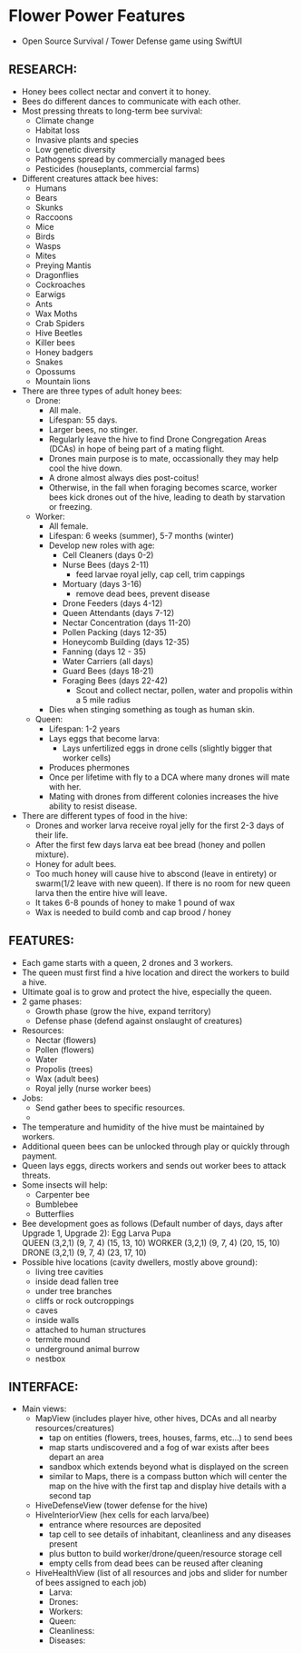 #  Flower Power Features

- Open Source Survival / Tower Defense game using SwiftUI

## RESEARCH:

- Honey bees collect nectar and convert it to honey.
- Bees do different dances to communicate with each other.
- Most pressing threats to long-term bee survival:
    - Climate change
    - Habitat loss
    - Invasive plants and species
    - Low genetic diversity
    - Pathogens spread by commercially managed bees
    - Pesticides (houseplants, commercial farms)
- Different creatures attack bee hives:
    - Humans
    - Bears
    - Skunks
    - Raccoons
    - Mice
    - Birds
    - Wasps
    - Mites
    - Preying Mantis
    - Dragonflies
    - Cockroaches
    - Earwigs
    - Ants
    - Wax Moths
    - Crab Spiders
    - Hive Beetles
    - Killer bees
    - Honey badgers
    - Snakes
    - Opossums
    - Mountain lions
- There are three types of adult honey bees:
    - Drone:
        - All male.
        - Lifespan: 55 days.
        - Larger bees, no stinger.
        - Regularly leave the hive to find Drone Congregation Areas (DCAs) in hope of being part of a mating flight.
        - Drones main purpose is to mate, occassionally they may help cool the hive down.
        - A drone almost always dies post-coitus!
        - Otherwise, in the fall when foraging becomes scarce, worker bees kick drones out of the hive, leading to death by starvation or freezing.
    - Worker:
        - All female.
        - Lifespan: 6 weeks (summer), 5-7 months (winter)
        - Develop new roles with age:
            - Cell Cleaners (days 0-2)
            - Nurse Bees (days 2-11)
                - feed larvae royal jelly, cap cell, trim cappings
            - Mortuary (days 3-16)
                - remove dead bees, prevent disease
            - Drone Feeders (days 4-12)
            - Queen Attendants (days 7-12)
            - Nectar Concentration (days 11-20)
            - Pollen Packing (days 12-35)
            - Honeycomb Building (days 12-35)
            - Fanning (days 12 - 35)
            - Water Carriers (all days)
            - Guard Bees (days 18-21)
            - Foraging Bees (days 22-42)
                - Scout and collect nectar, pollen, water and propolis within a 5 mile radius
        - Dies when stinging something as tough as human skin.
    - Queen:
        - Lifespan: 1-2 years
        - Lays eggs that become larva:
            - Lays unfertilized eggs in drone cells (slightly bigger that worker cells)
        - Produces phermones
        - Once per lifetime with fly to a DCA where many drones will mate with her.
        - Mating with drones from different colonies increases the hive ability to resist disease.
- There are different types of food in the hive:
    - Drones and worker larva receive royal jelly for the first 2-3 days of their life.
    - After the first few days larva eat bee bread (honey and pollen mixture).
    - Honey for adult bees.
    - Too much honey will cause hive to abscond (leave in entirety) or swarm(1/2 leave with new queen). If there is no room for new queen larva then the entire hive will leave.
    - It takes 6-8 pounds of honey to make 1 pound of wax
    - Wax is needed to build comb and cap brood / honey

## FEATURES:

- Each game starts with a queen, 2 drones and 3 workers.
- The queen must first find a hive location and direct the workers to build a hive.
- Ultimate goal is to grow and protect the hive, especially the queen.
- 2 game phases:
    - Growth phase (grow the hive, expand territory)
    - Defense phase (defend against onslaught of creatures)
- Resources:
    - Nectar (flowers)
    - Pollen (flowers)
    - Water
    - Propolis (trees)
    - Wax (adult bees)
    - Royal jelly (nurse worker bees)
- Jobs:
    - Send gather bees to specific resources.
    - 
- The temperature and humidity of the hive must be maintained by workers.
- Additional queen bees can be unlocked through play or quickly through payment.
- Queen lays eggs, directs workers and sends out worker bees to attack threats.
- Some insects will help:
    - Carpenter bee
    - Bumblebee
    - Butterflies
- Bee development goes as follows (Default number of days, days after Upgrade 1, Upgrade 2):
            Egg         Larva       Pupa         
    QUEEN   (3,2,1)     (9, 7, 4)   (15, 13, 10)
    WORKER  (3,2,1)     (9, 7, 4)   (20, 15, 10)
    DRONE   (3,2,1)     (9, 7, 4)   (23, 17, 10)
- Possible hive locations (cavity dwellers, mostly above ground):
    - living tree cavities
    - inside dead fallen tree
    - under tree branches
    - cliffs or rock outcroppings
    - caves
    - inside walls
    - attached to human structures
    - termite mound
    - underground animal burrow
    - nestbox

## INTERFACE: 

- Main views:
    - MapView (includes player hive, other hives, DCAs and all nearby resources/creatures)
        - tap on entities (flowers, trees, houses, farms, etc...) to send bees
        - map starts undiscovered and a fog of war exists after bees depart an area
        - sandbox which extends beyond what is displayed on the screen
        - similar to Maps, there is a compass button which will center the map on the hive with the first tap and display hive details with a second tap
    - HiveDefenseView (tower defense for the hive)
    - HiveInteriorView (hex cells for each larva/bee)
        - entrance where resources are deposited
        - tap cell to see details of inhabitant, cleanliness and any diseases present
        - plus button to build worker/drone/queen/resource storage cell
        - empty cells from dead bees can be reused after cleaning
    - HiveHealthView (list of all resources and jobs and slider for number of bees assigned to each job)
        - Larva:
        - Drones:
        - Workers:
        - Queen:
        - Cleanliness:
        - Diseases:


